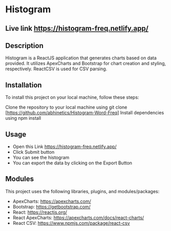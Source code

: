 # Histogram
## Live link https://histogram-freq.netlify.app/
## Description
Histogram is a ReactJS application that generates charts based on data provided. It utilizes ApexCharts and Bootstrap for chart creation and styling, respectively. ReactCSV is used for CSV parsing.

## Installation
To install this project on your local machine, follow these steps:

Clone the repository to your local machine using git clone [https://github.com/abhinetics/Histogram-Word-Freq]
Install dependencies using npm install
## Usage
- Open this Link https://histogram-freq.netlify.app/
- Click Submit button
- You can see the histogram
- You can export the data by clicking on the Export Button
## Modules
This project uses the following libraries, plugins, and modules/packages:

- ApexCharts: https://apexcharts.com/
- Bootstrap: https://getbootstrap.com/
- React: https://reactjs.org/
- React ApexCharts: https://apexcharts.com/docs/react-charts/
- React CSV: https://www.npmjs.com/package/react-csv
